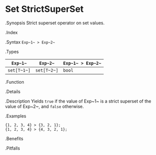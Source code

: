 # Set StrictSuperSet

.Synopsis
Strict superset operator on set values.

.Index
>

.Syntax
`Exp~1~ > Exp~2~`

.Types


| `Exp~1~`    |  `Exp~2~`    | `Exp~1~ > Exp~2~`  |
| --- | --- | --- |
| `set[T~1~]` |  `set[T~2~]` | `bool`               |


.Function

.Details

.Description
Yields `true` if the value of Exp~1~ is a strict superset of the value of Exp~2~, and `false` otherwise.

.Examples
```rascal-shell
{1, 2, 3, 4} > {3, 2, 1};
{1, 2, 3, 4} > {4, 3, 2, 1};
```

.Benefits

.Pitfalls

